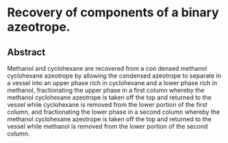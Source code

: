 # Recovery of components of a binary azeotrope.

## Abstract
Methanol and cyclohexane are recovered from a con densed methanol cyclohexane azeotrope by allowing the condensed azeotrope to separate in a vessel into an upper phase rich in cyclohexane and a lower phase rich in methanol, fractionating the upper phase in a first column whereby the methanol cyclohexane azeotrope is taken off the top and returned to the vessel while cyclohexane is removed from the lower portion of the first column, and fractionating the lower phase in a second column whereby the methanol cyclohexane azeotrope is taken off the top and returned to the vessel while methanol is removed from the lower portion of the second column.